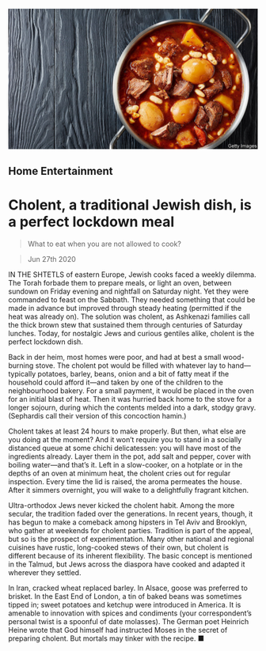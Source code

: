 ![](./images/20200627_BKP504.jpg)

## Home Entertainment

# Cholent, a traditional Jewish dish, is a perfect lockdown meal

> What to eat when you are not allowed to cook?

> Jun 27th 2020

IN THE SHTETLS of eastern Europe, Jewish cooks faced a weekly dilemma. The Torah forbade them to prepare meals, or light an oven, between sundown on Friday evening and nightfall on Saturday night. Yet they were commanded to feast on the Sabbath. They needed something that could be made in advance but improved through steady heating (permitted if the heat was already on). The solution was cholent, as Ashkenazi families call the thick brown stew that sustained them through centuries of Saturday lunches. Today, for nostalgic Jews and curious gentiles alike, cholent is the perfect lockdown dish.

Back in der heim, most homes were poor, and had at best a small wood-burning stove. The cholent pot would be filled with whatever lay to hand—typically potatoes, barley, beans, onion and a bit of fatty meat if the household could afford it—and taken by one of the children to the neighbourhood bakery. For a small payment, it would be placed in the oven for an initial blast of heat. Then it was hurried back home to the stove for a longer sojourn, during which the contents melded into a dark, stodgy gravy. (Sephardis call their version of this concoction hamin.)

Cholent takes at least 24 hours to make properly. But then, what else are you doing at the moment? And it won’t require you to stand in a socially distanced queue at some chichi delicatessen: you will have most of the ingredients already. Layer them in the pot, add salt and pepper, cover with boiling water—and that’s it. Left in a slow-cooker, on a hotplate or in the depths of an oven at minimum heat, the cholent cries out for regular inspection. Every time the lid is raised, the aroma permeates the house. After it simmers overnight, you will wake to a delightfully fragrant kitchen.

Ultra-orthodox Jews never kicked the cholent habit. Among the more secular, the tradition faded over the generations. In recent years, though, it has begun to make a comeback among hipsters in Tel Aviv and Brooklyn, who gather at weekends for cholent parties. Tradition is part of the appeal, but so is the prospect of experimentation. Many other national and regional cuisines have rustic, long-cooked stews of their own, but cholent is different because of its inherent flexibility. The basic concept is mentioned in the Talmud, but Jews across the diaspora have cooked and adapted it wherever they settled.

In Iran, cracked wheat replaced barley. In Alsace, goose was preferred to brisket. In the East End of London, a tin of baked beans was sometimes tipped in; sweet potatoes and ketchup were introduced in America. It is amenable to innovation with spices and condiments (your correspondent’s personal twist is a spoonful of date molasses). The German poet Heinrich Heine wrote that God himself had instructed Moses in the secret of preparing cholent. But mortals may tinker with the recipe. ■